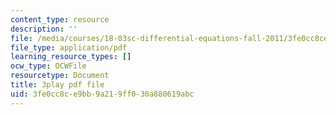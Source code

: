 ```yaml
---
content_type: resource
description: ''
file: /media/courses/18-03sc-differential-equations-fall-2011/3fe0cc8ce9bb9a219ff030a880619abc_SioXozu-Loo.pdf
file_type: application/pdf
learning_resource_types: []
ocw_type: OCWFile
resourcetype: Document
title: 3play pdf file
uid: 3fe0cc8c-e9bb-9a21-9ff0-30a880619abc
---
```

